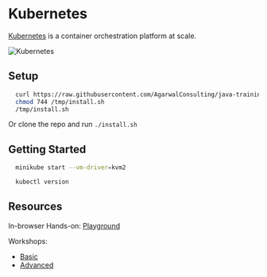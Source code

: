 # Kubernetes

[Kubernetes](https://kubernetes.io/) is a container orchestration platform at scale.

![Kubernetes](https://upload.wikimedia.org/wikipedia/commons/b/be/Kubernetes.png)

## Setup

```bash
  curl https://raw.githubusercontent.com/AgarwalConsulting/java-training/master/code-samples/11-kubernetes/install.sh -o /tmp/install.sh
  chmod 744 /tmp/install.sh
  /tmp/install.sh
```

Or clone the repo and run `./install.sh`

## Getting Started

```bash
  minikube start --vm-driver=kvm2

  kubectl version
```

## Resources

In-browser Hands-on: [Playground](https://training.play-with-kubernetes.com/kubernetes-workshop/)

Workshops:

* [Basic](https://github.com/gsaslis/kubernetes-basics-workshop)
* [Advanced](https://github.com/GoogleCloudPlatform/kubernetes-workshops)
